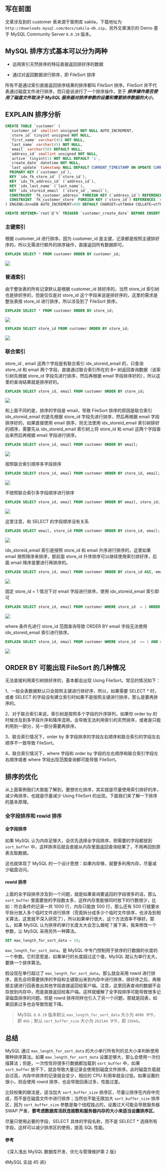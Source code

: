 ## 写在前面

文章涉及到的 customer 表来源于案例库 sakila，下载地址为 ```http://downloads.mysql.com/docs/sakila-db.zip```，另外文章演示的 Demo 基于 MySQL Community Server ```8.0.19``` 版本。

## MySQL 排序方式基本可以分为两种

+ 运用索引天然排序的特征直接返回排好序的数据

+ 通过对返回数据进行排序，即 FileSort 排序

所有不是通过索引直接返回排序结果的排序都叫 FileSort 排序。FileSort 并不代表通过磁盘文件进行排序，而只是说进行了一个排序操作，至于 <i>**排序操作是否使用了磁盘文件取决于 MySQL 服务器对排序参数的设置和需要排序数据的大小**</i>。

## EXPLAIN 排序分析

```sql
CREATE TABLE `customer` (
  `customer_id` smallint unsigned NOT NULL AUTO_INCREMENT,
  `store_id` tinyint unsigned NOT NULL,
  `first_name` varchar(45) NOT NULL,
  `last_name` varchar(45) NOT NULL,
  `email` varchar(50) DEFAULT NULL,
  `address_id` smallint unsigned NOT NULL,
  `active` tinyint(1) NOT NULL DEFAULT '1',
  `create_date` datetime NOT NULL,
  `last_update` timestamp NULL DEFAULT CURRENT_TIMESTAMP ON UPDATE CURRENT_TIMESTAMP,
  PRIMARY KEY (`customer_id`),
  KEY `idx_fk_store_id` (`store_id`),
  KEY `idx_fk_address_id` (`address_id`),
  KEY `idx_last_name` (`last_name`),
  KEY `idx_storeid_email` (`store_id`,`email`),
  CONSTRAINT `fk_customer_address` FOREIGN KEY (`address_id`) REFERENCES `address` (`address_id`) ON DELETE RESTRICT ON UPDATE CASCADE,
  CONSTRAINT `fk_customer_store` FOREIGN KEY (`store_id`) REFERENCES `store` (`store_id`) ON DELETE RESTRICT ON UPDATE CASCADE
) ENGINE=InnoDB AUTO_INCREMENT=600 DEFAULT CHARSET=utf8mb4 COLLATE=utf8mb4_0900_ai_ci;

CREATE DEFINER=`root`@`%` TRIGGER `customer_create_date` BEFORE INSERT ON `customer` FOR EACH ROW SET NEW.create_date = NOW();
```

### 主键索引

根据 customer_id 进行排序。因为 customer_id 是主键，记录都是按照主键排好序的，所以无需进行额外的排序操作，直接返回所有数据即可。

```sql
EXPLAIN SELECT * FROM customer ORDER BY customer_id;
```

![](https://img2020.cnblogs.com/blog/1326851/202005/1326851-20200528155451122-1613460412.png)

### 普通索引

由于整张表的所有记录默认是根据 customer_id 排好序的，当然 store_id 索引树也是排好序的，但是仅仅是对 store_id 这个字段来说是排好序的，这里的需求是整张表按 store_id 进行排序，所以涉及到了 FileSort 排序。

```sql
EXPLAIN SELECT * FROM customer ORDER BY store_id;
```

![](https://img2020.cnblogs.com/blog/1326851/202005/1326851-20200528155517932-108466437.png)

```sql
EXPLAIN SELECT store_id FROM customer ORDER BY store_id;
```

![](https://img2020.cnblogs.com/blog/1326851/202009/1326851-20200906145257741-1283764525.png)

### 联合索引

store_id , email 这两个字段是有联合索引 idx_storeid_email 的，只查询 store_id 和 email 两个字段，直接通过联合索引所在的 B+ 树返回查询数据（该索引树先根据 store_id 字段先进行排序，然后再根据 email 字段排序好的），所以这里的查询结果就是排序好的。

```sql
EXPLAIN SELECT store_id, email FROM customer ORDER BY store_id;
```

![](https://img2020.cnblogs.com/blog/1326851/202005/1326851-20200528155534307-1507703550.png)

和上面不同的是，排序的字段是 email，导致 FileSort 排序的原因是联合索引 idx_storeid_email 的是先根据 store_id 字段先进行排序，然后再根据 email 字段排序好的，如果直接使用 email 排序，则无法使用 idx_storeid_email 索引树排好的顺序，需要先从 idx_storeid_email 索引树上将 store_id 和 email 这两个字段查出来然后再根据 email 字段进行排序。

```sql
EXPLAIN SELECT store_id, email FROM customer ORDER BY email;
```

![](https://img2020.cnblogs.com/blog/1326851/202005/1326851-20200528155547371-1164747859.png)

按照联合索引顺序多字段排序

```sql
EXPLAIN SELECT store_id, email FROM customer ORDER BY store_id, email;
```

![](https://img2020.cnblogs.com/blog/1326851/202005/1326851-20200528155558784-1066268844.png)

不按照联合索引多字段顺序进行排序

```sql
EXPLAIN SELECT store_id, email FROM customer ORDER BY email, store_id;
```

![](https://img2020.cnblogs.com/blog/1326851/202009/1326851-20200906145337134-2056167140.png)

这里注意，和 SELECT 的字段顺序没有关系

```sql
EXPLAIN SELECT email, store_id FROM customer ORDER BY store_id, email;
```

![](https://img2020.cnblogs.com/blog/1326851/202009/1326851-20200906145410016-1053443924.png)

idx_storeid_email 索引是按照 store_id 和 email 升序进行排序的，这里如果 email 按照降序来排序，那前面 store_id 升序排序可以继续使用索引排好序，后面 email 降序是要进行再排序的。

```sql
EXPLAIN SELECT store_id, email FROM customer ORDER BY store_id ASC, email DESC;
```

![](https://img2020.cnblogs.com/blog/1326851/202005/1326851-20200528155610444-855600068.png)

固定 store_id = 1 情况下对 email 字段进行排序，使用 idx_storeid_email 索引即可

```sql
EXPLAIN SELECT store_id, email FROM customer WHERE store_id  = 1 ORDER BY email;
```

![](https://img2020.cnblogs.com/blog/1326851/202005/1326851-20200528155621548-856717287.png)

where 条件先进行 store_id 范围查询导致 ORDER BY email 字段无法使用 idx_storeid_email 索引进行排序。

```sql
EXPLAIN SELECT store_id, email FROM customer WHERE store_id  >= 1 AND store_id <= 3 ORDER BY email;
```

![](https://img2020.cnblogs.com/blog/1326851/202005/1326851-20200528155632449-1327608171.png)

## ORDER BY 可能出现 FileSort 的几种情况

无法直接利用索引树排好序的，基本都会出现 Using FileSort。常见的情况如下：

1、一般全表数据默认只会按照主键进行排好序，所以，如果需要 SELECT * 时，或者 SELECT 的字段没有建立索引时如果不是按照主键进行排序，那么是要再排序的。

2、对于联合索引来说，索引树是按照多个字段的升序排列，如果你 order by 的时候涉及到多字段升序和降序混用，会导致无法利用索引的天然排序，或者是只能利用到一部分，另一部分需要再排序。

3、联合索引情况下，order by 多字段排序的字段左右顺序和联合索引的字段左右顺序不一致导致 FileSort。

4、联合索引情况下，where 字段和 order by 字段的左右顺序和联合索引字段左右顺序或者 where 字段出现范围查询都可能导致 FileSort。

## 排序的优化

从上面案例我们大致能了解到，要想优化排序，其实就是尽量使用索引排好的序，减少再排序，也就是尽量减少 Using FileSort 的出现。下面我们来了解一下排序的基本原理。

### 全字段排序和 rowid 排序

#### 全字段排序

如果 MySQL 认为内存足够大，会优先选择全字段排序，把需要的字段都放到 ```sort_buffer``` 中，这样排序后就会直接从内存里面返回查询结果了，不用再回到原表去取数据。

这也就体现了 MySQL 的一个设计思想：如果内存够，就要多利用内存，尽量减少磁盘访问。

#### rowid 排序

上面的全字段排序涉及到一个问题，就是如果查询要返回的字段很多的话，那么 ```sort_buffer``` 里面要放的字段数太多，这样内存里能够同时放下的行数很少，比如：符合条件的记录一共 1000 行，内存只能放 500 行，那么还有 500 行就要水平拆分放入多个临时文件进行排序（究竟拆分成多少个临时文件排序，也涉及到相关算法，这里就不深入研究了），所以如果单行很大，这个方法效率不够好。那么，如果 MySQL 认为排序的单行长度太大会怎么做呢？接下来，我来修改一个参数，让 MySQL 采用另外一种算法。

```sql
SET max_length_for_sort_data = 16;  
```

```max_length_for_sort_data```，是 MySQL 中专门控制用于排序的行数据的长度的一个参数。它的意思是，如果单行的长度超过这个值，MySQL 就认为单行太大，要换一个排序算法。


假设现在单行超过了 ```max_length_for_sort_data```，那么就会采用 rowid 进行排序，首先会将需要排序的字段和主键取出来到内存中进行排序，排好序之后，再根据主键进行回表查出其他字段直接返回给客户端。注意，这里回表查询的数据不会存放到内存中，而是直接返回给客户端。这样就缓解了全字段排序可能导致很多记录磁盘排序的问题。但是 rowid 排序同样也引入了另一个问题，那就是回表，如果回表过多也会导致性能下降。

> MySQL ```8.0.19``` 版本默认 ```max_length_for_sort_data``` 大小为 ```4096 字节```，即 ```4kb```；默认 ```sort_buffer_size``` 大小为 ```262144 字节```，即 ```256kb```。

## 总结

MySQL 通过 ```max_length_for_sort_data``` 的大小单行所有列的总大小来判断使用哪种排序算法。如果 ```max_length_for_sort_data``` 设置足够大，那么会使用一次扫描算法；但是，一次性性将很多行数据都加载到
```sort_buffer``` 中，如果 ```sort_buffer``` 放不下，就会导致大量记录会使用到磁盘文件排序。此时磁盘负载就会过高，内存中排序的记录就会变少，相应的 CPU 利用率就会过低。如果设置的很小，则会使用 rowid 排序，也会导致回表过多，性能过差。

比较权衡的做法是，适当加大 ```sort_buffer_size``` 排序区，尽量让排序在内存中完成，而不是在磁盘文件中进行排序；当然也不能无限加大 ```sort_buffer_size``` 排序区，因为 ```sort_buffer_size``` 参数是每个线程独占的，设置过大可能会导致服务器 SWAP 严重，**要考虑数据库活跃连接数和服务器内存的大小来适当设置排序区**。

尽量只使用必要的字段，SELECT 具体的字段名称，而不是 SELECT * 选择所有字段，这样可以减少排序区的使用，提高 SQL 性能。

#### 参考

《深入浅出 MySQL 数据库开发、优化与管理维护第 2 版》

《MySQL 实战 45 讲》
